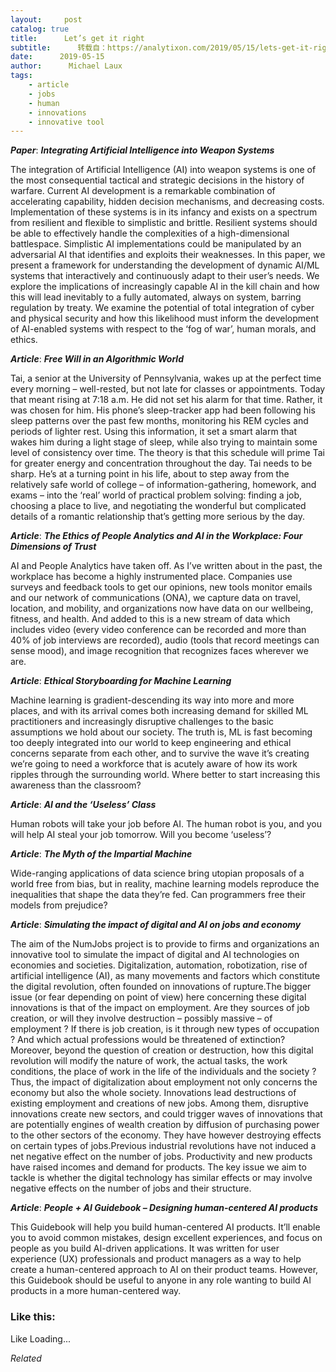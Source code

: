 ```yaml
---
layout:     post
catalog: true
title:      Let’s get it right
subtitle:      转载自：https://analytixon.com/2019/05/15/lets-get-it-right-34/
date:      2019-05-15
author:      Michael Laux
tags:
    - article
    - jobs
    - human
    - innovations
    - innovative tool
---
```


***Paper***: ***Integrating Artificial Intelligence into Weapon Systems***

The integration of Artificial Intelligence (AI) into weapon systems is one of the most consequential tactical and strategic decisions in the history of warfare. Current AI development is a remarkable combination of accelerating capability, hidden decision mechanisms, and decreasing costs. Implementation of these systems is in its infancy and exists on a spectrum from resilient and flexible to simplistic and brittle. Resilient systems should be able to effectively handle the complexities of a high-dimensional battlespace. Simplistic AI implementations could be manipulated by an adversarial AI that identifies and exploits their weaknesses. In this paper, we present a framework for understanding the development of dynamic AI/ML systems that interactively and continuously adapt to their user’s needs. We explore the implications of increasingly capable AI in the kill chain and how this will lead inevitably to a fully automated, always on system, barring regulation by treaty. We examine the potential of total integration of cyber and physical security and how this likelihood must inform the development of AI-enabled systems with respect to the ‘fog of war’, human morals, and ethics.

***Article***: ***Free Will in an Algorithmic World***

Tai, a senior at the University of Pennsylvania, wakes up at the perfect time every morning – well-rested, but not late for classes or appointments. Today that meant rising at 7:18 a.m. He did not set his alarm for that time. Rather, it was chosen for him. His phone’s sleep-tracker app had been following his sleep patterns over the past few months, monitoring his REM cycles and periods of lighter rest. Using this information, it set a smart alarm that wakes him during a light stage of sleep, while also trying to maintain some level of consistency over time. The theory is that this schedule will prime Tai for greater energy and concentration throughout the day. Tai needs to be sharp. He’s at a turning point in his life, about to step away from the relatively safe world of college – of information-gathering, homework, and exams – into the ‘real’ world of practical problem solving: finding a job, choosing a place to live, and negotiating the wonderful but complicated details of a romantic relationship that’s getting more serious by the day.

***Article***: ***The Ethics of People Analytics and AI in the Workplace: Four Dimensions of Trust***

AI and People Analytics have taken off. As I’ve written about in the past, the workplace has become a highly instrumented place. Companies use surveys and feedback tools to get our opinions, new tools monitor emails and our network of communications (ONA), we capture data on travel, location, and mobility, and organizations now have data on our wellbeing, fitness, and health. And added to this is a new stream of data which includes video (every video conference can be recorded and more than 40% of job interviews are recorded), audio (tools that record meetings can sense mood), and image recognition that recognizes faces wherever we are.

***Article***: ***Ethical Storyboarding for Machine Learning***

Machine learning is gradient-descending its way into more and more places, and with its arrival comes both increasing demand for skilled ML practitioners and increasingly disruptive challenges to the basic assumptions we hold about our society. The truth is, ML is fast becoming too deeply integrated into our world to keep engineering and ethical concerns separate from each other, and to survive the wave it’s creating we’re going to need a workforce that is acutely aware of how its work ripples through the surrounding world. Where better to start increasing this awareness than the classroom?

***Article***: ***AI and the ‘Useless’ Class***

Human robots will take your job before AI. The human robot is you, and you will help AI steal your job tomorrow. Will you become ‘useless’?

***Article***: ***The Myth of the Impartial Machine***

Wide-ranging applications of data science bring utopian proposals of a world free from bias, but in reality, machine learning models reproduce the inequalities that shape the data they’re fed. Can programmers free their models from prejudice?

***Article***: ***Simulating the impact of digital and AI on jobs and economy***

The aim of the NumJobs project is to provide to firms and organizations an innovative tool to simulate the impact of digital and AI technologies on economies and societies. Digitalization, automation, robotization, rise of artificial intelligence (AI), as many movements and factors which constitute the digital revolution, often founded on innovations of rupture.The bigger issue (or fear depending on point of view) here concerning these digital innovations is that of the impact on employment. Are they sources of job creation, or will they involve destruction – possibly massive – of employment ? If there is job creation, is it through new types of occupation ? And which actual professions would be threatened of extinction? Moreover, beyond the question of creation or destruction, how this digital revolution will modify the nature of work, the actual tasks, the work conditions, the place of work in the life of the individuals and the society ?Thus, the impact of digitalization about employment not only concerns the economy but also the whole society. Innovations lead destructions of existing employment and creations of new jobs. Among them, disruptive innovations create new sectors, and could trigger waves of innovations that are potentially engines of wealth creation by diffusion of purchasing power to the other sectors of the economy. They have however destroying effects on certain types of jobs.Previous industrial revolutions have not induced a net negative effect on the number of jobs. Productivity and new products have raised incomes and demand for products. The key issue we aim to tackle is whether the digital technology has similar effects or may involve negative effects on the number of jobs and their structure.

***Article***: ***People + AI Guidebook – Designing human-centered AI products***

This Guidebook will help you build human-centered AI products. It’ll enable you to avoid common mistakes, design excellent experiences, and focus on people as you build AI-driven applications. It was written for user experience (UX) professionals and product managers as a way to help create a human-centered approach to AI on their product teams. However, this Guidebook should be useful to anyone in any role wanting to build AI products in a more human-centered way.





### Like this:

Like Loading...


*Related*

